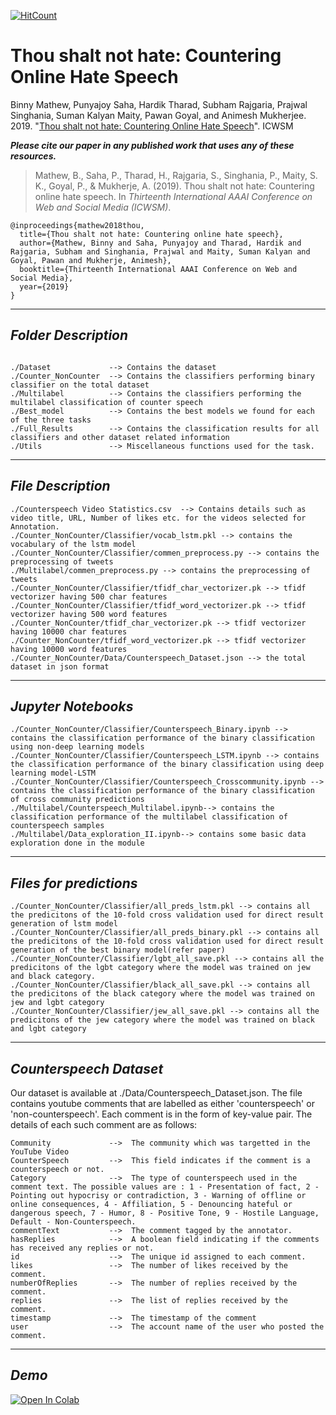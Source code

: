 [![HitCount](http://hits.dwyl.io/binny-mathew/Countering_Hate_Speech.svg)](http://hits.dwyl.io/binny-mathew/Countering_Hate_Speech)

# Thou shalt not hate: Countering Online Hate Speech

Binny Mathew, Punyajoy Saha, Hardik Tharad, Subham Rajgaria, Prajwal Singhania, Suman Kalyan Maity, Pawan Goyal, and Animesh Mukherjee. 2019. "[Thou shalt not hate: Countering Online Hate Speech](https://arxiv.org/abs/1808.04409)". ICWSM

***Please cite our paper in any published work that uses any of these resources.***

> Mathew, B., Saha, P., Tharad, H., Rajgaria, S., Singhania, P., Maity, S. K., Goyal, P., & Mukherje, A. (2019). Thou shalt not hate: Countering online hate speech. In _Thirteenth International AAAI Conference on Web and Social Media (ICWSM)_.

~~~
@inproceedings{mathew2018thou,
  title={Thou shalt not hate: Countering online hate speech},
  author={Mathew, Binny and Saha, Punyajoy and Tharad, Hardik and Rajgaria, Subham and Singhania, Prajwal and Maity, Suman Kalyan and Goyal, Pawan and Mukherje, Animesh},
  booktitle={Thirteenth International AAAI Conference on Web and Social Media},
  year={2019}
}

~~~


------------------------------------------
***Folder Description***
------------------------------------------
~~~

./Dataset             --> Contains the dataset
./Counter_NonCounter  --> Contains the classifiers performing binary classifier on the total dataset
./Multilabel          --> Contains the classifiers performing the multilabel classification of counter speech 
./Best_model          --> Contains the best models we found for each of the three tasks
./Full_Results        --> Contains the classification results for all classifiers and other dataset related information
./Utils               --> Miscellaneous functions used for the task.

~~~
------------------------------------------
***File Description***
------------------------------------------
~~~
./Counterspeech Video Statistics.csv  --> Contains details such as video title, URL, Number of likes etc. for the videos selected for Annotation.
./Counter_NonCounter/Classifier/vocab_lstm.pkl --> contains the vocabulary of the lstm model
./Counter_NonCounter/Classifier/commen_preprocess.py --> contains the preprocessing of tweets 
./Multilabel/commen_preprocess.py --> contains the preprocessing of tweets 
./Counter_NonCounter/Classifier/tfidf_char_vectorizer.pk --> tfidf vectorizer having 500 char features
./Counter_NonCounter/Classifier/tfidf_word_vectorizer.pk --> tfidf vectorizer having 500 word features
./Counter_NonCounter/tfidf_char_vectorizer.pk --> tfidf vectorizer having 10000 char features
./Counter_NonCounter/tfidf_word_vectorizer.pk --> tfidf vectorizer having 10000 word features
./Counter_NonCounter/Data/Counterspeech_Dataset.json --> the total dataset in json format
~~~
------------------------------------------
***Jupyter Notebooks***
------------------------------------------

~~~
./Counter_NonCounter/Classifier/Counterspeech_Binary.ipynb --> contains the classification performance of the binary classification using non-deep learning models
./Counter_NonCounter/Classifier/Counterspeech_LSTM.ipynb --> contains the classification performance of the binary classification using deep learning model-LSTM
./Counter_NonCounter/Classifier/Counterspeech_Crosscommunity.ipynb --> contains the classification performance of the binary classification of cross community predictions 
./Multilabel/Counterspeech_Multilabel.ipynb--> contains the classification performance of the multilabel classification of counterspeech samples 
./Multilabel/Data_exploration_II.ipynb--> contains some basic data exploration done in the module
~~~

------------------------------------------
***Files for predictions***
------------------------------------------
~~~
./Counter_NonCounter/Classifier/all_preds_lstm.pkl --> contains all the predicitons of the 10-fold cross validation used for direct result generation of lstm model
./Counter_NonCounter/Classifier/all_preds_binary.pkl --> contains all the predicitons of the 10-fold cross validation used for direct result generation of the best binary model(refer paper)
./Counter_NonCounter/Classifier/lgbt_all_save.pkl --> contains all the predicitons of the lgbt category where the model was trained on jew and black category.
./Counter_NonCounter/Classifier/black_all_save.pkl --> contains all the predicitons of the black category where the model was trained on jew and lgbt category
./Counter_NonCounter/Classifier/jew_all_save.pkl --> contains all the predicitons of the jew category where the model was trained on black and lgbt category
~~~





------------------------------------------
***Counterspeech Dataset***
------------------------------------------

Our dataset is available at ./Data/Counterspeech_Dataset.json. The file contains youtube comments that are labelled as either 'counterspeech' or 'non-counterspeech'. Each comment is in the form of key-value pair. The details of each such comment are as follows:
~~~
Community             -->  The community which was targetted in the YouTube Video
CounterSpeech         -->  This field indicates if the comment is a counterspeech or not.
Category              -->  The type of counterspeech used in the comment text. The possible values are : 1 - Presentation of fact, 2 - Pointing out hypocrisy or contradiction, 3 - Warning of offline or online consequences, 4 - Affiliation, 5 - Denouncing hateful or dangerous speech, 7 - Humor, 8 - Positive Tone, 9 - Hostile Language, Default - Non-Counterspeech.
commentText           -->  The comment tagged by the annotator.
hasReplies            -->  A boolean field indicating if the comments has received any replies or not.
id                    -->  The unique id assigned to each comment.
likes                 -->  The number of likes received by the comment.
numberOfReplies       -->  The number of replies received by the comment.
replies               -->  The list of replies received by the comment.
timestamp             -->  The timestamp of the comment
user                  -->  The account name of the user who posted the comment.
~~~




------------------------------------------
***Demo***
------------------------------------------

[![Open In Colab](https://colab.research.google.com/assets/colab-badge.svg)](https://colab.research.google.com/github/binny-mathew/Countering_Hate_Speech/blob/master/DEMO_Counter_speech.ipynb)
